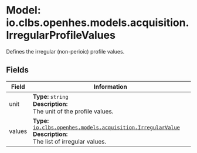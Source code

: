 # Model: io.clbs.openhes.models.acquisition.IrregularProfileValues

Defines the irregular (non-perioic) profile values.

## Fields

| Field | Information |
| --- | --- |
| unit | <b>Type:</b> `string`<br><b>Description:</b><br>The unit of the profile values. |
| values | <b>Type:</b> [`io.clbs.openhes.models.acquisition.IrregularValue`](model-io-clbs-openhes-models-acquisition-irregularvalue.md)<br><b>Description:</b><br>The list of irregular values. |


